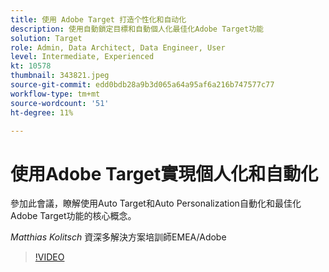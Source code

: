 ```yaml
---
title: 使用 Adobe Target 打造个性化和自动化
description: 使用自動鎖定目標和自動個人化最佳化Adobe Target功能
solution: Target
role: Admin, Data Architect, Data Engineer, User
level: Intermediate, Experienced
kt: 10578
thumbnail: 343821.jpeg
source-git-commit: edd0bdb28a9b3d065a64a95af6a216b747577c77
workflow-type: tm+mt
source-wordcount: '51'
ht-degree: 11%

---
```


# 使用Adobe Target實現個人化和自動化

參加此會議，瞭解使用Auto Target和Auto Personalization自動化和最佳化Adobe Target功能的核心概念。

*Matthias Kolitsch* 資深多解決方案培訓師EMEA/Adobe

>[!VIDEO](https://video.tv.adobe.com/v/343821/?quality=12&learn=on)
